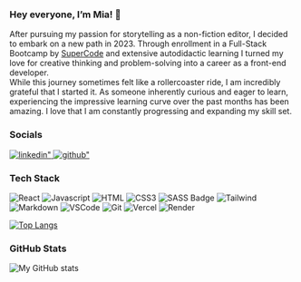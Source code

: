 ### Hey everyone, I’m Mia! 👋
After pursuing my passion for storytelling as a non-fiction editor, I decided to embark on a new path in 2023. Through enrollment in a Full-Stack Bootcamp by <a href="https://www.super-code.de/">SuperCode</a> and extensive autodidactic learning I turned my love for creative thinking and problem-solving into a career as a front-end developer. 
<br>
While this journey sometimes felt like a rollercoaster ride, I am incredibly grateful that I started it. As someone inherently curious and eager to learn, experiencing the impressive learning curve over the past months has been amazing. I love that I am constantly progressing and expanding my skill set.


### Socials
<a href="https://www.linkedin.com/in/ann-marie-mia-mecklenburg-99756016a/" target="_blank">
  <img src=https://img.shields.io/badge/linkedin-%231E77B5.svg?&style=for-the-badge&logo=linkedin&logoColor=white alt=linkedin" />
</a>        
<a href="https://github.com/MiaMarmeladenbrot" target="_blank">
  <img src=https://img.shields.io/badge/github-%2324292e.svg?&style=for-the-badge&logo=github&logoColor=white alt=github" />
</a>

### Tech Stack
![React](https://img.shields.io/badge/-React-09131B?style=for-the-badge&logo=react&logoColor=61DBFB)
![Javascript](https://img.shields.io/badge/Javascript-09131B?style=for-the-badge&logo=javascript)
![HTML](https://img.shields.io/badge/HTML5-09131B?style=for-the-badge&logo=html5)
![CSS3](https://img.shields.io/badge/CSS3-09131B?style=for-the-badge&logo=css3&logoColor=1572B6)
![SASS Badge](https://img.shields.io/badge/Sass-09131B?style=for-the-badge&logo=sass)
![Tailwind](https://img.shields.io/badge/Tailwind_CSS-09131B?style=for-the-badge&logo=tailwindcss&)
<br/>
![Markdown](https://img.shields.io/badge/Markdown-09131B?style=for-the-badge&logo=markdown&logoColor=white)
![VSCode](https://img.shields.io/badge/Visual_Studio-09131B?style=for-the-badge&logo=visual%20studio&logoColor=005BA4)
![Git](https://img.shields.io/badge/Git-09131B?style=for-the-badge&logo=git)
![Vercel](https://img.shields.io/badge/Vercel-09131B?style=for-the-badge&logo=Vercel&logoColor=white)
![Render](https://img.shields.io/badge/Render-09131B?style=for-the-badge&logo=Render&logoColor=white)

[![Top Langs](https://github-readme-stats.vercel.app/api/top-langs/?username=miamarmeladenbrot&layout=donut-vertical)](https://github.com/anuraghazra/github-readme-stats)

### GitHub Stats
![My GitHub stats](https://github-readme-stats.vercel.app/api?username=miamarmeladenbrot&show_icons=true&theme=radical)

